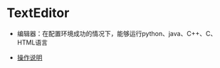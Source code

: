 # TextEditor
+ 编辑器：在配置环境成功的情况下，能够运行python、java、C++、C、HTML语言

+ [操作说明](https://link2points.blog.csdn.net/article/details/114239504)

